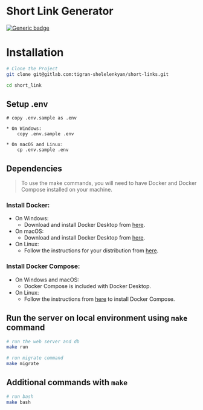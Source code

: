 # Short Link Generator

[![Generic badge](https://img.shields.io/badge/version-1.0.0.-blue.svg)](https://shields.io/)


# Installation

```bash
# Clone the Project
git clone git@gitlab.com:tigran-shelelenkyan/short-links.git

cd short_link
```


## Setup **.env**

```
# copy .env.sample as .env

* On Windows:
    copy .env.sample .env

* On macOS and Linux:
    cp .env.sample .env

```

## Dependencies

> To use the make commands, you will need to have Docker and Docker Compose installed on your machine.

### Install Docker:

* On Windows:
    * Download and install Docker Desktop from [here](https://www.docker.com/products/docker-desktop).
* On macOS:
    * Download and install Docker Desktop from [here](https://www.docker.com/products/docker-desktop).
* On Linux:
    * Follow the instructions for your distribution from [here](https://docs.docker.com/engine/install/).

### Install Docker Compose:

* On Windows and macOS:
    * Docker Compose is included with Docker Desktop.
* On Linux:
    * Follow the instructions from [here](https://docs.docker.com/compose/install/) to install Docker Compose.

## Run the server on local environment using `make` command

```bash
# run the web server and db
make run

# run migrate command
make migrate    
```


## Additional commands with `make`

```bash
# run bash          
make bash 
```
